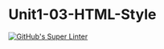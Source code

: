 # Unit1-03-HTML-Style
[![GitHub's Super Linter](https://github.com/ICS20-Programming-NoahS/Unit1-03-HTML-Style/workflows/GitHub's%20Super%20Linter/badge.svg)](https://github.com/ICS20-Programming-NoahS/Unit1-03-HTML-Style/actions)